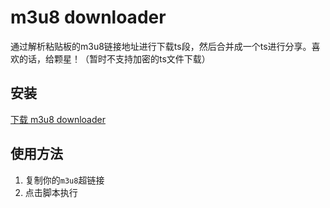 # m3u8 downloader

通过解析粘贴板的m3u8链接地址进行下载ts段，然后合并成一个ts进行分享。喜欢的话，给颗星！（暂时不支持加密的ts文件下载）

## 安装

[下载 m3u8 downloader](https://xteko.com/redir?name=m3u8_downloader&url=https://raw.githubusercontent.com/hevi1991/jsbox_m3u8_downloader/master/m3u8%20downloader.js)

## 使用方法

1. 复制你的`m3u8`超链接
2. 点击脚本执行